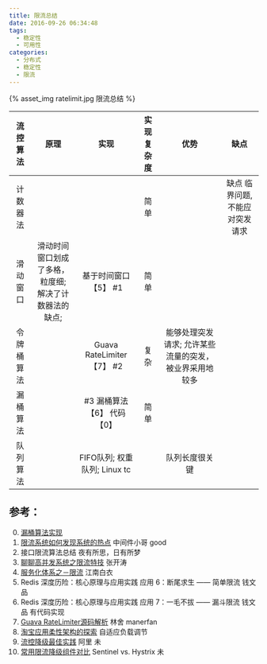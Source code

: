 ```yaml
---
title: 限流总结
date: 2016-09-26 06:34:48
tags:
  - 稳定性
  - 可用性  
categories: 
  - 分布式 
  - 稳定性  
  - 限流  
---
```



<p></p>
<!-- more -->


{% asset_img  ratelimit.jpg  限流总结 %}

流控算法| 原理| 实现| 实现复杂度 |  优势 | 缺点
:-:|:-:|:-:|:-:|:-:|:-:
计数器法| | | 简单 | |  缺点  临界问题,不能应对突发请求
滑动窗口|  滑动时间窗口划成了多格，粒度细; <br>解决了计数器法的缺点;| 基于时间窗口【5】 #1 | 简单  | | 
令牌桶算法| | Guava RateLimiter  【7】 #2 | 复杂 | 能够处理突发请求; 允许某些流量的突发，被业界采用地较多 |
漏桶算法| | #3 漏桶算法【6】 代码【0】 | 简单  | |
队列算法| | FIFO队列; 权重队列; Linux tc | | 队列长度很关键 |


## 参考：

0. [漏桶算法实现](https://github.com/www6v/jDemo/blob/master/src/main/java/middleware/rateLimiter/FunnelRateLimiter.java)
1. [限流系统如何发现系统的热点](https://yq.aliyun.com/articles/4225)  中间件小哥  good
2. 接口限流算法总结 夜有所思，日有所梦
3. [聊聊高并发系统之限流特技](https://www.iteye.com/blog/jinnianshilongnian-2305117)  张开涛
4. [服务化体系之－限流](http://calvin1978.blogcn.com/articles/ratelimiter.html)  江南白衣
5. Redis 深度历险：核心原理与应用实践 应用 6：断尾求生 —— 简单限流 钱文品
6. Redis 深度历险：核心原理与应用实践 应用 7：一毛不拔 —— 漏斗限流 钱文品  有代码实现
7. [Guava RateLimiter源码解析](https://segmentfault.com/a/1190000012875897)  林舍  manerfan
8. [淘宝应用柔性架构的探索](https://mp.weixin.qq.com/s/RM3ffBCJqoQ2JMPKHgmv0Q) 自适应负载调节
9. [流控降级最佳实践](https://github.com/www6v/StabilityGuide/blob/master/docs/prevention/resilience/%E6%B5%81%E6%8E%A7%E9%99%8D%E7%BA%A7%E6%9C%80%E4%BD%B3%E5%AE%9E%E8%B7%B5.md)  阿里 未
10. [常用限流降级组件对比](https://github.com/alibaba/Sentinel/wiki/%E5%B8%B8%E7%94%A8%E9%99%90%E6%B5%81%E9%99%8D%E7%BA%A7%E7%BB%84%E4%BB%B6%E5%AF%B9%E6%AF%94) Sentinel vs. Hystrix  未 

